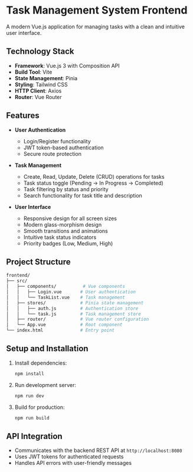 # Task Management System Frontend

A modern Vue.js application for managing tasks with a clean and intuitive user interface.

## Technology Stack

- **Framework**: Vue.js 3 with Composition API
- **Build Tool**: Vite
- **State Management**: Pinia
- **Styling**: Tailwind CSS
- **HTTP Client**: Axios
- **Router**: Vue Router

## Features

- **User Authentication**
  - Login/Register functionality
  - JWT token-based authentication
  - Secure route protection

- **Task Management**
  - Create, Read, Update, Delete (CRUD) operations for tasks
  - Task status toggle (Pending → In Progress → Completed)
  - Task filtering by status and priority
  - Search functionality for task title and description

- **User Interface**
  - Responsive design for all screen sizes
  - Modern glass-morphism design
  - Smooth transitions and animations
  - Intuitive task status indicators
  - Priority badges (Low, Medium, High)

## Project Structure

```bash
frontend/
├── src/
│   ├── components/          # Vue components
│   │   ├── Login.vue       # User authentication
│   │   └── TaskList.vue    # Task management
│   ├── stores/             # Pinia state management
│   │   ├── auth.js         # Authentication store
│   │   └── task.js         # Task management store
│   ├── router/             # Vue router configuration
│   └── App.vue             # Root component
└── index.html              # Entry point
```

## Setup and Installation

1. Install dependencies:

   ```bash
   npm install
   ```

2. Run development server:

   ```bash
   npm run dev
   ```

3. Build for production:

   ```bash
   npm run build
   ```

## API Integration

- Communicates with the backend REST API at `http://localhost:8080`
- Uses JWT tokens for authenticated requests
- Handles API errors with user-friendly messages
